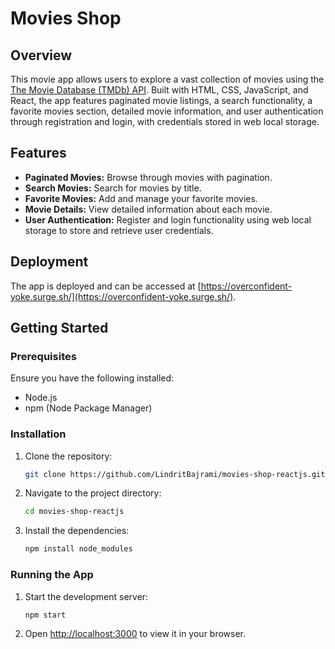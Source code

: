 # Movies Shop

## Overview
This movie app allows users to explore a vast collection of movies using the [The Movie Database (TMDb) API](https://api.themoviedb.org). Built with HTML, CSS, JavaScript, and React, the app features paginated movie listings, a search functionality, a favorite movies section, detailed movie information, and user authentication through registration and login, with credentials stored in web local storage.

## Features
- **Paginated Movies:** Browse through movies with pagination.
- **Search Movies:** Search for movies by title.
- **Favorite Movies:** Add and manage your favorite movies.
- **Movie Details:** View detailed information about each movie.
- **User Authentication:** Register and login functionality using web local storage to store and retrieve user credentials.

## Deployment
The app is deployed and can be accessed at [https://overconfident-yoke.surge.sh/](https://overconfident-yoke.surge.sh/).

## Getting Started

### Prerequisites
Ensure you have the following installed:
- Node.js
- npm (Node Package Manager)

### Installation
1. Clone the repository:
   ```sh
   git clone https://github.com/LindritBajrami/movies-shop-reactjs.git
2. Navigate to the project directory:
   ```sh
   cd movies-shop-reactjs
3. Install the dependencies:
   ```sh
   npm install node_modules

### Running the App
1. Start the development server:
   ```sh
   npm start
2. Open [http://localhost:3000](http://localhost:3000) to view it in your browser.

